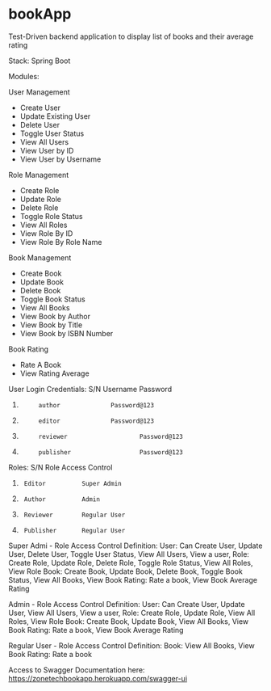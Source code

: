 # bookApp
Test-Driven backend application to display list of books and their average rating

Stack: Spring Boot

Modules:

User Management
- Create User
- Update Existing User
- Delete User
- Toggle User Status
- View All Users
- View User by ID
- View User by Username

Role Management
- Create Role
- Update Role
- Delete Role
- Toggle Role Status
- View All Roles
- View Role By ID
- View Role By Role Name

Book Management
- Create Book
- Update Book
- Delete Book
- Toggle Book Status
- View All Books
- View Book by Author
- View Book by Title
- View Book by ISBN Number

Book Rating
- Rate A Book
- View Rating Average

User Login Credentials:
S/N	        Username			Password
1. 	        author				Password@123
2.		    editor				Password@123
3.		    reviewer			        Password@123
4.		    publisher			        Password@123

Roles:
S/N		Role			Access Control	
1.		Editor			Super Admin 		
2.		Author			Admin
3. 		Reviewer		Regular User
4.		Publisher		Regular User


Super Admi - Role Access Control Definition:
User: 	Can Create User, Update User, Delete User, Toggle User Status, View All Users, View a user, 
Role: 	Create Role, Update Role, Delete Role, Toggle Role Status, View All Roles, View Role
Book: 	Create Book, Update Book, Delete Book, Toggle Book Status, View All Books, View Book
Rating:	Rate a book, View Book Average Rating
 
 
Admin -  Role Access Control Definition: 
User: 	Can Create User, Update User, View All Users, View a user, 
Role: 	Create Role, Update Role, View All Roles, View Role
Book: 	Create Book, Update Book, View All Books, View Book
Rating:	Rate a book, View Book Average Rating
 
Regular User - Role Access Control Definition:
Book: 	View All Books, View Book
Rating:	Rate a book

Access to Swagger Documentation here: https://zonetechbookapp.herokuapp.com/swagger-ui


